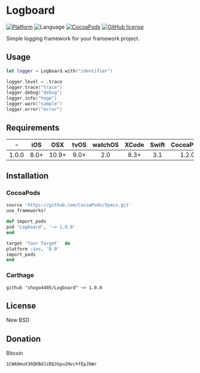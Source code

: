 # Logboard
[![Platform](https://img.shields.io/cocoapods/p/Logboard.svg?style=flat)](http://cocoapods.org/pods/Logboard)
![Language](https://img.shields.io/badge/language-Swift%203.1-orange.svg)
[![CocoaPods](https://img.shields.io/cocoapods/v/Logboard.svg?style=flat)](http://cocoapods.org/pods/Logboard)
[![GitHub license](https://img.shields.io/badge/license-New%20BSD-blue.svg)](https://raw.githubusercontent.com/shogo4405/lf.swift/master/LICENSE.txt)

Simple logging framework for your framework project.

## Usage
```swift
let logger = Logboard.with("identifier")

logger.level = .trace
logger.trace("trace")
logger.debug("debug")
logger.info("hoge")
logger.warn("sample")
logger.error("error")
```

## Requirements
|-|iOS|OSX|tvOS|watchOS|XCode|Swift|CocoaPods|Carthage|
|:----:|:----:|:----:|:----:|:----:|:----:|:----:|:----:|:----:|
|1.0.0|8.0+|10.9+|9.0+|2.0|8.3+|3.1|1.2.0|0.20.0+|

## Installation
### CocoaPods
```rb
source 'https://github.com/CocoaPods/Specs.git'
use_frameworks!

def import_pods
pod 'Logboard', '~> 1.0.0'
end

target 'Your Target'  do
platform :ios, '8.0'
import_pods
end
```
### Carthage
```
github "shogo4405/Logboard" ~> 1.0.0
```

## License
New BSD

## Donation
Bitcoin
```txt
1CWA9muX36QKBdJiRQJGpu2HvchfEpJbWr
```

